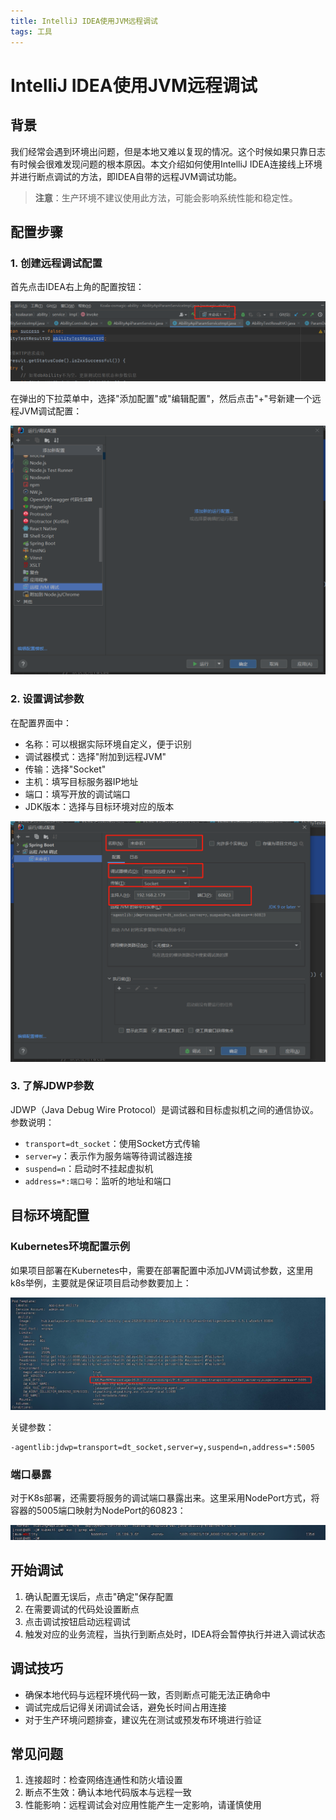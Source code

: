 ```yaml
---
title: IntelliJ IDEA使用JVM远程调试
tags: 工具
---
```


# IntelliJ IDEA使用JVM远程调试

## 背景

我们经常会遇到环境出问题，但是本地又难以复现的情况。这个时候如果只靠日志有时候会很难发现问题的根本原因。本文介绍如何使用IntelliJ IDEA连接线上环境并进行断点调试的方法，即IDEA自带的远程JVM调试功能。

> **注意**：生产环境不建议使用此方法，可能会影响系统性能和稳定性。

## 配置步骤

### 1. 创建远程调试配置

首先点击IDEA右上角的配置按钮：

![IDEA配置按钮](/assets/images/ideaJvmTools/img.png)

在弹出的下拉菜单中，选择"添加配置"或"编辑配置"，然后点击"+"号新建一个远程JVM调试配置：

![新建JVM调试配置](/assets/images/ideaJvmTools/img2.png)

### 2. 设置调试参数

在配置界面中：

- 名称：可以根据实际环境自定义，便于识别
- 调试器模式：选择"附加到远程JVM"
- 传输：选择"Socket"
- 主机：填写目标服务器IP地址
- 端口：填写开放的调试端口
- JDK版本：选择与目标环境对应的版本

![调试参数配置](/assets/images/ideaJvmTools/img3.png)

### 3. 了解JDWP参数

JDWP（Java Debug Wire Protocol）是调试器和目标虚拟机之间的通信协议。参数说明：

- `transport=dt_socket`：使用Socket方式传输
- `server=y`：表示作为服务端等待调试器连接
- `suspend=n`：启动时不挂起虚拟机
- `address=*:端口号`：监听的地址和端口

## 目标环境配置

### Kubernetes环境配置示例

如果项目部署在Kubernetes中，需要在部署配置中添加JVM调试参数，这里用k8s举例，主要就是保证项目启动参数要加上：

![K8s部署参数配置](/assets/images/ideaJvmTools/img4.png)

关键参数：
```
-agentlib:jdwp=transport=dt_socket,server=y,suspend=n,address=*:5005
```

### 端口暴露

对于K8s部署，还需要将服务的调试端口暴露出来。这里采用NodePort方式，将容器的5005端口映射为NodePort的60823：

![K8s服务端口配置](/assets/images/ideaJvmTools/img5.png)

## 开始调试

1. 确认配置无误后，点击"确定"保存配置
2. 在需要调试的代码处设置断点
3. 点击调试按钮启动远程调试
4. 触发对应的业务流程，当执行到断点处时，IDEA将会暂停执行并进入调试状态

## 调试技巧

- 确保本地代码与远程环境代码一致，否则断点可能无法正确命中
- 调试完成后记得关闭调试会话，避免长时间占用连接
- 对于生产环境问题排查，建议先在测试或预发布环境进行验证

## 常见问题

1. 连接超时：检查网络连通性和防火墙设置
2. 断点不生效：确认本地代码版本与远程一致
3. 性能影响：远程调试会对应用性能产生一定影响，请谨慎使用


